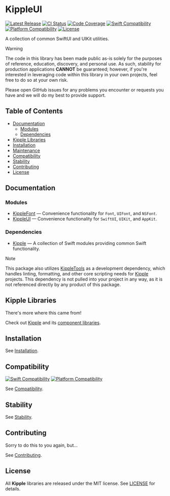 # KippleUI

[![Latest Release](https://img.shields.io/github/v/tag/bdrelling/KippleUI?color=blue&label=)](https://github.com/bdrelling/KippleUI/tags)
[![CI Status](https://github.com/bdrelling/KippleUI/actions/workflows/tests.yml/badge.svg)](https://github.com/bdrelling/KippleUI/actions/workflows/tests.yml)
[![Code Coverage](https://img.shields.io/codecov/c/github/bdrelling/KippleUI)](https://codecov.io/gh/bdrelling/KippleUI)
[![Swift Compatibility](https://img.shields.io/endpoint?url=https%3A%2F%2Fswiftpackageindex.com%2Fapi%2Fpackages%2Fbdrelling%2FKippleUI%2Fbadge%3Ftype%3Dswift-versions&label=)](https://swiftpackageindex.com/bdrelling/KippleUI)
[![Platform Compatibility](https://img.shields.io/endpoint?url=https%3A%2F%2Fswiftpackageindex.com%2Fapi%2Fpackages%2Fbdrelling%2FKippleUI%2Fbadge%3Ftype%3Dplatforms&label=)](https://swiftpackageindex.com/bdrelling/KippleUI)
[![License](https://img.shields.io/github/license/bdrelling/KippleUI?label=)](https://github.com/bdrelling/KippleUI/blob/main/LICENSE)

A collection of common SwiftUI and UIKit utilities.

> [!WARNING]
> The code in this library has been made public as-is solely for the purposes of reference, education, discovery, and personal use. As such, stability for production applications **CANNOT** be guaranteed; however, if you're interested in leveraging code within this library in your own projects, feel free to do so at your own risk.
>
> Please open GitHub issues for any problems you encounter or requests you have and we will do my best to provide support.

## Table of Contents

- [Documentation](#documentation)
  - [Modules](#modules)
  - [Dependencies](#dependencies)
- [Kipple Libraries](#kipple-libraries)
- [Installation](#installation)
- [Maintenance](#maintenance)
- [Compatibility](#compatibility)
- [Stability](#stability)
- [Contributing](#contributing)
- [License](#license)

## Documentation

### Modules

- [KippleFont](/Sources/KippleFont) — Convenience functionality for `Font`, `UIFont`, and `NSFont`.
- [KippleUI](/Sources/KippleUI) — Convenience functionality for `SwiftUI`, `UIKit`, and `AppKit`.

### Dependencies

- [Kipple](https://github.com/bdrelling/Kipple) — A collection of Swift modules providing common Swift functionality.

> [!NOTE]  
> This package also utilizes [KippleTools](https://github.com/bdrelling/KippleTools) as a development dependency, which handles linting, formatting, and other core scripting needs for [Kipple](https://github.com/bdrelling/Kipple) projects.
> This dependency is not pulled into your project in any way, as it is not referenced directly by any product of this package.

## Kipple Libraries

There's more where this came from!

Check out [Kipple](https://github.com/bdrelling/Kipple) and its [component libraries](https://github.com/bdrelling/Kipple#component-libraries).

## Installation

See [Installation](https://github.com/bdrelling/Kipple#installation).

## Compatibility

[![Swift Compatibility](https://img.shields.io/endpoint?url=https%3A%2F%2Fswiftpackageindex.com%2Fapi%2Fpackages%2Fbdrelling%2FKippleNetworking%2Fbadge%3Ftype%3Dswift-versions&label=)](https://swiftpackageindex.com/bdrelling/KippleNetworking)
[![Platform Compatibility](https://img.shields.io/endpoint?url=https%3A%2F%2Fswiftpackageindex.com%2Fapi%2Fpackages%2Fbdrelling%2FKippleNetworking%2Fbadge%3Ftype%3Dplatforms&label=)](https://swiftpackageindex.com/bdrelling/KippleNetworking)

See [Compatibility](https://github.com/bdrelling/Kipple#compatibility).

## Stability

See [Stability](https://github.com/bdrelling/Kipple#stability).

## Contributing

Sorry to do this to you again, but...

See [Contributing](https://github.com/bdrelling/Kipple#contributing).

## License

All **Kipple** libraries are released under the MIT license. See [LICENSE](LICENSE) for details.
